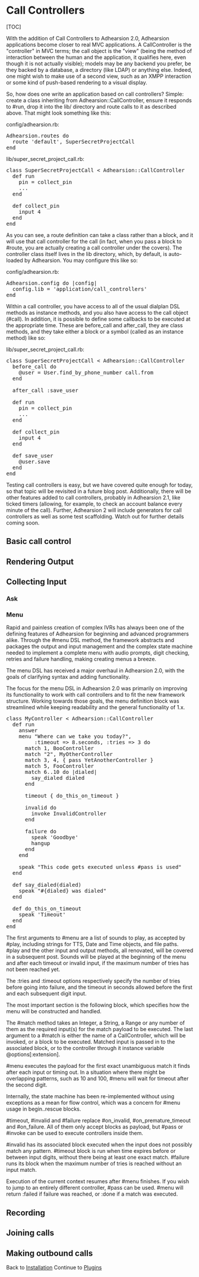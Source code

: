 # Call Controllers

[TOC]

With the addition of Call Controllers to Adhearsion 2.0, Adhearsion applications become closer to real MVC applications. A CallController is the "controller" in MVC terms; the call object is the "view" (being the method of interaction between the human and the application, it qualifies here, even though it is not actually visible); models may be any backend you prefer, be they backed by a database, a directory (like LDAP) or anything else. Indeed, one might wish to make use of a second view, such as an XMPP interaction or some kind of push-based rendering to a visual display.

So, how does one write an application based on call controllers? Simple: create a class inheriting from Adhearsion::CallController, ensure it responds to #run, drop it into the lib/ directory and route calls to it as described above. That might look something like this:

config/adhearsion.rb:

<pre class="brush: ruby;">
Adhearsion.routes do
  route 'default', SuperSecretProjectCall
end
</pre>

lib/super_secret_project_call.rb:

<pre class="brush: ruby;">
class SuperSecretProjectCall < Adhearsion::CallController
  def run
    pin = collect_pin
    ...
  end

  def collect_pin
    input 4
  end
end
</pre>

As you can see, a route definition can take a class rather than a block, and it will use that call controller for the call (in fact, when you pass a block to #route, you are actually creating a call controller under the covers). The controller class itself lives in the lib directory, which, by default, is auto-loaded by Adhearsion. You may configure this like so:

config/adhearsion.rb:

<pre class="brush: ruby;">
Adhearsion.config do |config|
  config.lib = 'application/call_controllers'
end
</pre>

Within a call controller, you have access to all of the usual dialplan DSL methods as instance methods, and you also have access to the call object (#call). In addition, it is possible to define some callbacks to be executed at the appropriate time. These are before_call and after_call, they are class methods, and they take either a block or a symbol (called as an instance method) like so:

lib/super_secret_project_call.rb:

<pre class="brush: ruby;">
class SuperSecretProjectCall < Adhearsion::CallController
  before_call do
    @user = User.find_by_phone_number call.from
  end

  after_call :save_user

  def run
    pin = collect_pin
    ...
  end

  def collect_pin
    input 4
  end

  def save_user
    @user.save
  end
end
</pre>

Testing call controllers is easy, but we have covered quite enough for today, so that topic will be revisited in a future blog post. Additionally, there will be other features added to call controllers, probably in Adhearsion 2.1, like ticked timers (allowing, for example, to check an account balance every minute of the call). Further, Adhearsion 2 will include generators for call controllers as well as some test scaffolding. Watch out for further details coming soon.

## Basic call control

## Rendering Output

## Collecting Input

### Ask

### Menu

Rapid and painless creation of complex IVRs has always been one of the defining features of Adhearsion for beginning and advanced programmers alike. Through the #menu DSL method, the framework abstracts and packages the output and input management and the complex state machine needed to implement a complete menu with audio prompts, digit checking, retries and failure handling, making creating menus a breeze.

The menu DSL has received a major overhaul in Adhearsion 2.0, with the goals of clarifying syntax and adding functionality.

The focus for the menu DSL in Adhearsion 2.0 was primarily on improving its functionality to work with call controllers and to fit the new framework structure. Working towards those goals, the menu definition block was streamlined while keeping readability and the general functionality of 1.x.

<pre class="brush: ruby;">
class MyController < Adhearsion::CallController
  def run
    answer
    menu "Where can we take you today?",
         :timeout => 8.seconds, :tries => 3 do
      match 1, BooController
      match "2", MyOtherController
      match 3, 4, { pass YetAnotherController }
      match 5, FooController
      match 6..10 do |dialed|
        say_dialed dialed
      end

      timeout { do_this_on_timeout }

      invalid do
        invoke InvalidController
      end

      failure do
        speak 'Goodbye'
        hangup
      end
    end

    speak "This code gets executed unless #pass is used"
  end

  def say_dialed(dialed)
    speak "#{dialed} was dialed"
  end

  def do_this_on_timeout
    speak 'Timeout'
  end
end
</pre>

The first arguments to #menu are a list of sounds to play, as accepted by #play, including strings for TTS, Date and Time objects, and file paths. #play and the other input and output methods, all renovated, will be covered in a subsequent post. Sounds will be played at the beginning of the menu and after each timeout or invalid input, if the maximum number of tries has not been reached yet.

The :tries and :timeout options respectively specify the number of tries before going into failure, and the timeout in seconds allowed before the first and each subsequent digit input.

The most important section is the following block, which specifies how the menu will be constructed and handled.

The #match method takes an Integer, a String, a Range or any number of them as the required input(s) for the match payload to be executed. The last argument to a #match is either the name of a CallController, which will be invoked, or a block to be executed. Matched input is passed in to the associated block, or to the controller through it instance variable @options[:extension].

\#menu executes the payload for the first exact unambiguous match it finds after each input or timing out. In a situation where there might be overlapping patterns, such as 10 and 100, #menu will wait for timeout after the second digit.

Internally, the state machine has been re-implemented without using exceptions as a mean for flow control, which was a concern for #menu usage in begin..rescue blocks.

\#timeout, #invalid and #failure replace #on_invalid, #on_premature_timeout and #on_failure. All of them only accept blocks as payload, but #pass or #invoke can be used to execute controllers inside them.

\#invalid has its associated block executed when the input does not possibly match any pattern. #timeout block is run when time expires before or between input digits, without there being at least one exact match. #failure runs its block when the maximum number of tries is reached without an input match.

Execution of the current context resumes after #menu finishes. If you wish to jump to an entirely different controller, #pass can be used. #menu will return :failed if failure was reached, or :done if a match was executed.

## Recording

## Joining calls

## Making outbound calls

<div class='docs-progress-nav'>
  <span class='back'>
    Back to <a href="/docs/getting-started/installation">Installation</a>
  </span>
  <span class='forward'>
    Continue to <a href="/docs/plugins">Plugins</a>
  </span>
</div>
